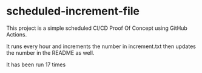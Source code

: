 # scheduled-increment-file

This project is a simple scheduled CI/CD Proof Of Concept using GitHub Actions.

It runs every hour and increments the number in increment.txt then updates the number in the README as well.

It has been run 17 times